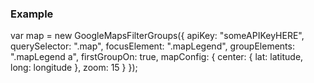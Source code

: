 
### Example 

var map = new GoogleMapsFilterGroups({
  apiKey: "someAPIKeyHERE",
  querySelector: ".map",
  focusElement: ".mapLegend",
  groupElements: ".mapLegend a",
  firstGroupOn: true,
  mapConfig: {
    center: {
      lat: latitude,
      long: longitude
    },
    zoom: 15
  }
});
